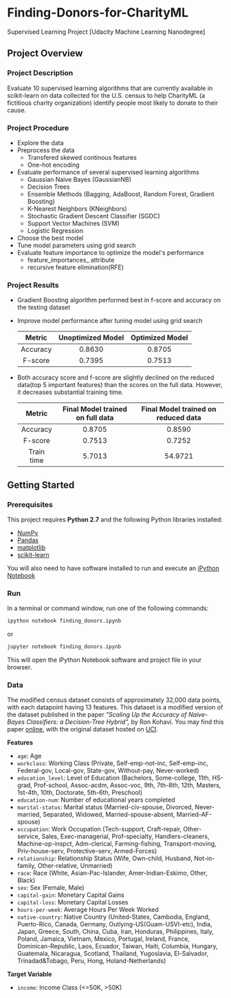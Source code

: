 # Finding-Donors-for-CharityML
Supervised Learning Project [Udacity Machine Learning Nanodegree]

## Project Overview
### Project Description
Evaluate 10 supervised learning algorithms that are currently available in scikit-learn on data collected for the U.S. census to help CharityML (a fictitious charity organization) identify people most likely to donate to their cause. 

### Project Procedure
- Explore the data
- Preprocess the data
  - Transfered skewed continous features
  - One-hot encoding
- Evaluate performance of several supervised learning algorithms
  - Gaussian Naive Bayes (GaussianNB)
  - Decision Trees
  - Ensemble Methods (Bagging, AdaBoost, Random Forest, Gradient Boosting)
  - K-Nearest Neighbors (KNeighbors)
  - Stochastic Gradient Descent Classifier (SGDC)
  - Support Vector Machines (SVM)
  - Logistic Regression
- Choose the best model
- Tune model parameters using grid search
- Evaluate feature importance to optimize the model's performance
  - feature_importances_  attribute 
  - recursive feature elimination(RFE)

### Project Results
  - Gradient Boosting algorithm performed best in f-score and accuracy on the testing dataset
  - Improve model performance after tuning model using grid search
  
    | Metric | Unoptimized Model | Optimized Model |
    | :---:   | :-: | :-: |
    | Accuracy | 0.8630 | 0.8705 |
    | F-score | 0.7395 | 0.7513 |
    
  - Both accuracy score and f-score are slightly declined on the reduced data(top 5 important features) than the scores on the full data.     However, it decreases substantial training time. 
  
    | Metric | Final Model trained on full data |  Final Model trained on reduced data  |
    | :---:   | :-: | :-: |
    | Accuracy | 0.8705 | 0.8590 |
    | F-score | 0.7513 | 0.7252 |
    | Train time | 5.7013 | 54.9721|

## Getting Started
### Prerequisites
This project requires **Python 2.7** and the following Python libraries installed:

- [NumPy](http://www.numpy.org/)
- [Pandas](http://pandas.pydata.org)
- [matplotlib](http://matplotlib.org/)
- [scikit-learn](http://scikit-learn.org/stable/)

You will also need to have software installed to run and execute an [iPython Notebook](http://ipython.org/notebook.html)

### Run

In a terminal or command window, run one of the following commands:

```bash
ipython notebook finding_donors.ipynb
```  
or
```bash
jupyter notebook finding_donors.ipynb
```

This will open the iPython Notebook software and project file in your browser.

### Data

The modified census dataset consists of approximately 32,000 data points, with each datapoint having 13 features. This dataset is a modified version of the dataset published in the paper *"Scaling Up the Accuracy of Naive-Bayes Classifiers: a Decision-Tree Hybrid",* by Ron Kohavi. You may find this paper [online](https://www.aaai.org/Papers/KDD/1996/KDD96-033.pdf), with the original dataset hosted on [UCI](https://archive.ics.uci.edu/ml/datasets/Census+Income).

**Features**
- `age`: Age
- `workclass`: Working Class (Private, Self-emp-not-inc, Self-emp-inc, Federal-gov, Local-gov, State-gov, Without-pay, Never-worked)
- `education_level`: Level of Education (Bachelors, Some-college, 11th, HS-grad, Prof-school, Assoc-acdm, Assoc-voc, 9th, 7th-8th, 12th, Masters, 1st-4th, 10th, Doctorate, 5th-6th, Preschool)
- `education-num`: Number of educational years completed
- `marital-status`: Marital status (Married-civ-spouse, Divorced, Never-married, Separated, Widowed, Married-spouse-absent, Married-AF-spouse)
- `occupation`: Work Occupation (Tech-support, Craft-repair, Other-service, Sales, Exec-managerial, Prof-specialty, Handlers-cleaners, Machine-op-inspct, Adm-clerical, Farming-fishing, Transport-moving, Priv-house-serv, Protective-serv, Armed-Forces)
- `relationship`: Relationship Status (Wife, Own-child, Husband, Not-in-family, Other-relative, Unmarried)
- `race`: Race (White, Asian-Pac-Islander, Amer-Indian-Eskimo, Other, Black)
- `sex`: Sex (Female, Male)
- `capital-gain`: Monetary Capital Gains
- `capital-loss`: Monetary Capital Losses
- `hours-per-week`: Average Hours Per Week Worked
- `native-country`: Native Country (United-States, Cambodia, England, Puerto-Rico, Canada, Germany, Outlying-US(Guam-USVI-etc), India, Japan, Greece, South, China, Cuba, Iran, Honduras, Philippines, Italy, Poland, Jamaica, Vietnam, Mexico, Portugal, Ireland, France, Dominican-Republic, Laos, Ecuador, Taiwan, Haiti, Columbia, Hungary, Guatemala, Nicaragua, Scotland, Thailand, Yugoslavia, El-Salvador, Trinadad&Tobago, Peru, Hong, Holand-Netherlands)

**Target Variable**
- `income`: Income Class (<=50K, >50K)
